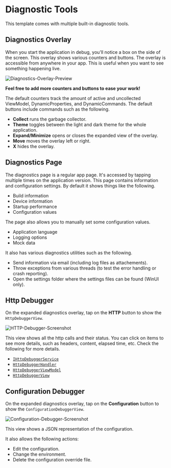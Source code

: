 # Diagnostic Tools

This template comes with multiple built-in diagnostic tools.

## Diagnostics Overlay
When you start the application in debug, you'll notice a box on the side of the screen.
This overlay shows various counters and buttons.
The overlay is accessible from anywhere in your app.
This is useful when you want to see something happening live.

![Diagnostics-Overlay-Preview](https://user-images.githubusercontent.com/39710855/264691340-dbc9d137-a199-4969-94d7-7dd430e08da7.gif)

**Feel free to add more counters and buttons to ease your work!**

The default counters track the amount of active and uncollected ViewModel, DynamicProperties, and DynamicCommands.
The default buttons include commands such as the following.
- **Collect** runs the garbage collector.
- **Theme** toggles between the light and dark theme for the whole application.
- **Expand/Minimize** opens or closes the expanded view of the overlay.
- **Move** moves the overlay left or right.
- **X** hides the overlay.

## Diagnostics Page
The diagnostics page is a regular app page.
It's accessed by tapping multiple times on the application version.
This page contains information and configuration settings.
By default it shows things like the following.
- Build information
- Device information
- Startup performance
- Configuration values

The page also allows you to manually set some configuration values.
- Application language
- Logging options
- Mock data

It also has various diagnostics utilities such as the following.
- Send information via email (including log files as attachements).
- Throw exceptions from various threads (to test the error handling or crash reporting).
- Open the settings folder where the settings files can be found (WinUI only).

## Http Debugger

On the expanded diagnostics overlay, tap on the **HTTP** button to show the `HttpDebuggerView`.

![HTTP-Debugger-Screenshot](https://user-images.githubusercontent.com/39710855/264707239-2c9758ee-2d89-42a1-8843-58c3a85710fd.png)

This view shows all the http calls and their status.
You can click on items to see more details, such as headers, content, elapsed time, etc.
Check the following for more details.
- [`IHttpDebuggerService`](..\src\app\ApplicationTemplate.Access\Framework\HttpDebugger\IHttpDebuggerService.cs)
- [`HttpDebuggerHandler`](..\src\app\ApplicationTemplate.Access\Framework\HttpDebugger\HttpDebuggerHandler.cs)
- [`HttpDebuggerViewModel`](..\src\app\ApplicationTemplate.Presentation\ViewModels\Diagnostics\HttpDebugger\HttpDebuggerViewModel.cs)
- [`HttpDebuggerView`](..\src\app\ApplicationTemplate.Shared.Views\Content\Diagnostics\HttpDebuggerView.xaml)

## Configuration Debugger

On the expanded diagnostics overlay, tap on the **Configuration** button to show the `ConfigurationDebuggerView`.

![Configuration-Debugger-Screenshot](https://user-images.githubusercontent.com/39710855/264707102-bb020245-4d9b-4152-b72a-121344f42ec5.png)

This view shows a JSON representation of the configuration.

It also allows the following actions:
- Edit the configuration.
- Change the environment.
- Delete the configuration override file.